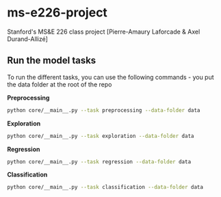 # ms-e226-project
Stanford's MS&amp;E 226 class project [Pierre-Amaury Laforcade &amp; Axel Durand-Allizé]

## Run the model tasks

To run the different tasks, you can use the following commands - you put the data folder at the root of the repo

**Preprocessing**
```bash
python core/__main__.py --task preprocessing --data-folder data
```

**Exploration**
```bash
python core/__main__.py --task exploration --data-folder data
```

**Regression**
```bash
python core/__main__.py --task regression --data-folder data
```

**Classification**
```bash
python core/__main__.py --task classification --data-folder data
```